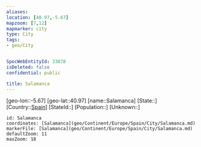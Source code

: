 ```yaml
---
aliases: 
location: [40.97,-5.67]
mapzoom: [7,12] 
mapmarker: city 
type: City
tags:
- geo/City


SpocWebEntityId: 33878
isDeleted: false
confidential: public

title: Salamanca
---
```

[geo-lon::-5.67]
[geo-lat::40.97]
[name::Salamanca]
[State::]
[Country::[Spain](geo/Continent/Europe/Spain.md)]
[StateId::]
[Population::]
[Unknown::]


```leaflet
id: Salamanca
coordinates: [Salamanca](geo/Continent/Europe/Spain/City/Salamanca.md)
markerFile: [Salamanca](geo/Continent/Europe/Spain/City/Salamanca.md)
defaultZoom: 11 
maxZoom: 18
```


